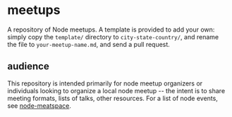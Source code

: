 # meetups

A repository of Node meetups. A template is
provided to add your own: simply copy the `template/` directory
to `city-state-country/`, and rename the file to `your-meetup-name.md`,
and send a pull request.

## audience

This repository is intended primarily for node meetup organizers or 
individuals looking to organize a local node meetup -- the intent is
to share meeting formats, lists of talks, other resources. For a list
of node events, see [node-meatspace](https://github.com/mikeal/node-meatspace).
